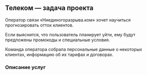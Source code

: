 ## Телеком — задача проекта

Оператор связи «Ниединогоразрыва.ком» хочет научиться прогнозировать отток клиентов. 

Если выяснится, что пользователь планирует уйти, ему будут предложены промокоды и специальные условия. 

Команда оператора собрала персональные данные о некоторых клиентах, информацию об их тарифах и договорах.

### Описание услуг
